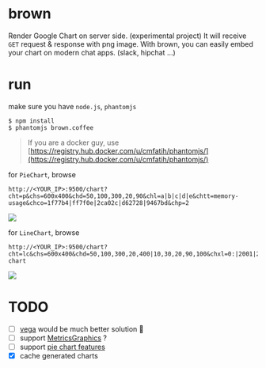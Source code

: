 # brown

Render Google Chart on server side. (experimental project) It will receive `GET` request & response with png image. With brown, you can easily embed your chart on modern chat apps. (slack, hipchat ...)

# run

make sure you have `node.js`, `phantomjs`

    $ npm install
    $ phantomjs brown.coffee
    
> If you are a docker guy, use [https://registry.hub.docker.com/u/cmfatih/phantomjs/](https://registry.hub.docker.com/u/cmfatih/phantomjs/) 

for `PieChart`, browse

    http://<YOUR_IP>:9500/chart?cht=p&chs=600x400&chd=50,100,300,20,90&chl=a|b|c|d|e&chtt=memory-usage&chco=1f77b4|ff7f0e|2ca02c|d62728|9467bd&chp=2
    
![](http://chitacan.redribbon.io/chart?cht=p&chs=600x400&chd=50,100,300,20,90&chl=a|b|c|d|e&chtt=pie-chart&chco=1f77b4|ff7f0e|2ca02c|d62728|9467bd&chp=2)

for `LineChart`, browse

    http://<YOUR_IP>:9500/chart?cht=lc&chs=600x400&chd=50,100,300,20,400|10,30,20,90,100&chxl=0:|2001|2002|2003|2004|2005|1:|year|sales|expense&chtt=line-chart
    
![](http://chitacan.redribbon.io/chart?cht=lc&chs=600x400&chd=50,100,300,20,400|10,30,20,90,100&chxl=0:|2001|2002|2003|2004|2005|1:|year|sales|expense&chtt=sales)

# TODO

- [ ] [vega](http://trifacta.github.io/vega/) would be much better solution :thought_balloon:
- [ ] support [MetricsGraphics](http://metricsgraphicsjs.org/) ?
- [ ] support [pie chart features](https://google-developers.appspot.com/chart/image/docs/gallery/pie_charts)
- [x] cache generated charts
